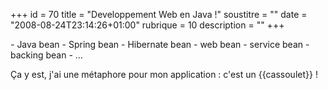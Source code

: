 +++
id = 70
title = "Developpement Web en Java !"
soustitre = ""
date = "2008-08-24T23:14:26+01:00"
rubrique = 10
description = ""
+++

<div class="chapo"></div>
- Java bean
- Spring bean
- Hibernate bean
- web bean
- service bean
- backing bean
- ...

Ça y est, j'ai une métaphore pour mon application : c'est un {{cassoulet}} !